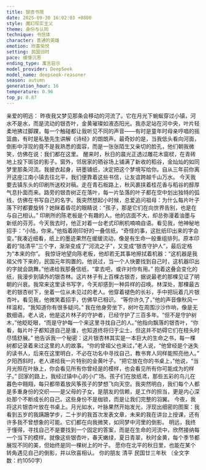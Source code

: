 ```yaml
---
title: 银杏书简
date: 2025-09-30 16:02:03 +0800
style: 魔幻现实主义
theme: 身份与认同
technique: 书信体
character: 普通的英雄
emotion: 欣喜愉悦
setting: 民国旧时
pace: 缓慢沉思
ending_type: 寓言启示
model_provider: DeepSeek
model_name: deepseek-reasoner
season: autumn
generation_hour: 16
temperature: 0.96
top_p: 0.87
---
```


亲爱的明远：
昨夜我又梦见那条会移动的河流了。它在月光下蜿蜒穿过小镇，河水不是水，而是流动的银杏叶，金黄璀璨如液态阳光。我赤足站在河中央，叶片轻柔地拂过脚踝，每一个触碰都让我听见不同的声音——有时是童年时母亲哼唱的摇篮曲，有时是私塾先生讲解《诗经》的朗朗声。最奇妙的是，当我低头看向河面，倒影中浮现的竟不是我熟悉的面容，而是一张张陌生又亲切的脸孔，他们朝我微笑，仿佛在说：我们都在这里。
醒来时，秋日的晨光正透过雕花木窗棂，在青砖地上投下斑驳的影子。窗外，邻居家的晒谷场上铺满了新收的稻谷，金灿灿的如同梦里那条河流。我披衣起身，研墨铺纸，决定把这个梦境写给你。自从三年前你离开这座江南小镇去往北平，我们便靠着这些书信，让友谊跨越千山万水。
今天我要去镇东头的印刷所送校对稿。走在青石板路上，秋风裹挟着桂花香与稻谷的醇厚气息扑面而来。路旁的银杏树正在落叶，每一片坠落的叶子都在空中划出独特的弧线，仿佛在书写自己的名字。我突然想起小时候，总爱追问祖母：为什么每片叶子落下时都要旋转？她眯着昏花的眼睛说：“孩子，那是它们在向世界告别，也是在与自己相认。”
印刷所的陈老板是个有趣的人。他的店面不大，却总弥漫着油墨与新纸的芬芳。今天我去时，他正对着一台老式印刷机喃喃自语。看见我，他神秘地招手：“小陆，你来。”他指着刚印好的一叠信纸，“奇怪的事，这批纸印出来的字会变。”我凑近细看，纸上的墨迹果然在缓缓流动，像是有生命一般重组排列。原本印着的“陆清平”三个字，渐渐变成了“河流之子”，又变成“银杏守护人”，最后定格为“本来的你”。
我惊讶地望向陈老板，他却若无其事地擦拭着机器：“这机器是我祖父传下来的，民国元年购置的。他说过，当一个人快要找到自己时，这机器印出的字就会跳舞。”他递给我那叠信纸，“拿去吧，或许对你有用。”
抱着这叠会变化的纸，我漫步到镇外的银杏林。这片林子有上百棵古银杏，据说最老的那棵见证了明朝的兴衰。我常来这里读书写字，今天却感到一种异样的召唤。林深处，那棵最古老的银杏树下，坐着一位从未见过的老人。他穿着褪色的长衫，手中把玩着几片银杏叶。看见我，他微笑着招手，仿佛早已相识。
“等你许久了，”他的声音像秋风一样温和，“我知道你有很多疑问。”
我在他身旁坐下，树叶在周围沙沙作响，像是无数细语。老人说，他是这片林子的守护者，已经守护了三百多年。“但不是守护树木，”他眨眨眼，“而是守护每一个来这里寻找自己的人。”他指向飘落的银杏叶，“你看，每片叶子都知道自己是谁，也知道终将归于尘土，但这并不妨碍它们在枝头时尽情舒展。”
他告诉我一个秘密：这片银杏林其实是一本巨大的生命之书，每一棵树都记录着来过这里的人的故事。“你的曾祖父也来过，”老人说，“他曾经是个迷失的读书人，后来在这里明白，不必在功名中寻找自己，教书育人同样能照亮他人。”
夕阳西斜时，老人递给我一片特别的金黄叶子。“把它放在你的书桌上，”他说，“当月光照在叶脉上，你会看见所有你曾经是的模样，也会看见所有你可能成为的样子。”
回家的路上，我经过镇中心的小广场。孩子们在放纸鸢，那些五彩的鸟儿在暮色中翱翔，每只都带着放风筝孩子的梦想飞向天空。我突然明白，我们每个人都是多重身份的交织——是父母的子女，是朋友的信赖，是工作的担当，更是内心深处那个不断成长的自己。这些身份不是枷锁，而是让我们完整的羽翼。
今夜，我将这片银杏叶放在书桌上。月光如水，叶脉果然开始发光，浮现出细密的图案：我看到五岁的我蹒跚学步，二十岁的我首次发表文章，未来的我在讲台上授课，还有许多我不曾想象的可能。它们都在向我微笑，如同梦中河里的倒影。
明远，我终于懂得，寻找自己不是要找到一个固定的答案，而是在生命的河流中，欣然接纳每一个当下的模样。就像这些银杏叶，春天嫩绿，夏日青翠，秋时金黄，每个季节都展现不同的美，但始终是同一棵树上的叶子。
愿你在北平的秋日里，也能在某个转角遇见自己的倒影，并以欣喜相认。
你的朋友 清平
民国廿三年秋
（全文字数：约1050字）
